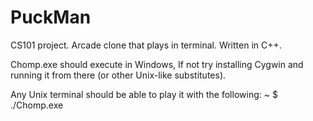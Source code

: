 # PuckMan
CS101 project. Arcade clone that plays in terminal. Written in C++.

Chomp.exe should execute in Windows,
If not try installing Cygwin and running it from there (or other Unix-like substitutes).

Any Unix terminal should be able to play it with the following:
~ $ ./Chomp.exe
